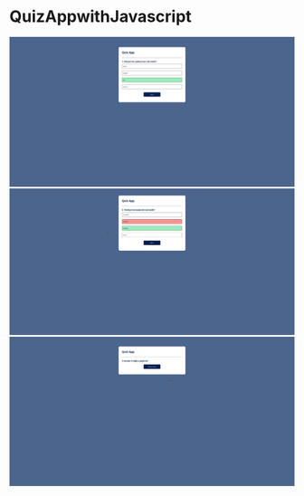 # QuizAppwithJavascript


![resim](image/true.png)
![resim](image/false.png)
![resim](image/score.png)
